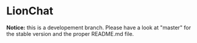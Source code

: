 # LionChat
**Notice:** this is a developement branch. Please have a look at "master" for the stable version and the proper README.md file.
